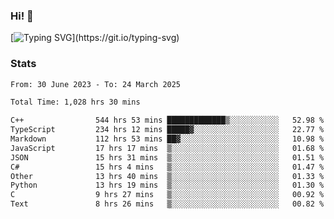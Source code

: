 ### Hi!  👋

[![Typing SVG](https://readme-typing-svg.herokuapp.com?font=Fira+Code&pause=1000&width=435&lines=Hello!+I'm+Texiwustion.)](https://git.io/typing-svg)

### Stats

<!--START_SECTION:waka-->

```txt
From: 30 June 2023 - To: 24 March 2025

Total Time: 1,028 hrs 30 mins

C++                544 hrs 53 mins █████████████▒░░░░░░░░░░░   52.98 %
TypeScript         234 hrs 12 mins █████▓░░░░░░░░░░░░░░░░░░░   22.77 %
Markdown           112 hrs 53 mins ██▓░░░░░░░░░░░░░░░░░░░░░░   10.98 %
JavaScript         17 hrs 17 mins  ▒░░░░░░░░░░░░░░░░░░░░░░░░   01.68 %
JSON               15 hrs 31 mins  ▒░░░░░░░░░░░░░░░░░░░░░░░░   01.51 %
C#                 15 hrs 4 mins   ▒░░░░░░░░░░░░░░░░░░░░░░░░   01.47 %
Other              13 hrs 40 mins  ▒░░░░░░░░░░░░░░░░░░░░░░░░   01.33 %
Python             13 hrs 19 mins  ▒░░░░░░░░░░░░░░░░░░░░░░░░   01.30 %
C                  9 hrs 27 mins   ▒░░░░░░░░░░░░░░░░░░░░░░░░   00.92 %
Text               8 hrs 26 mins   ▒░░░░░░░░░░░░░░░░░░░░░░░░   00.82 %
```

<!--END_SECTION:waka-->
